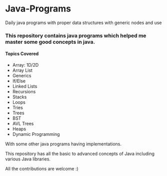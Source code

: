# Java-Programs
Daily java programs with proper data structures with generic nodes and use

### This repository contains java programs which helped me master some good concepts in java.

#### Topics Covered

- Array: 1D/2D
- Array List
- Generics
- If/Else
- Linked Lists
- Recursions
- Stacks
- Loops
- Tries
- Trees
- BST
- AVL Trees
- Heaps
- Dynamic Programming

With some other java programs having implementations.


This repository has all the basic to advanced concepts of Java including various Java libraries.

All the contributions are welcome :)
